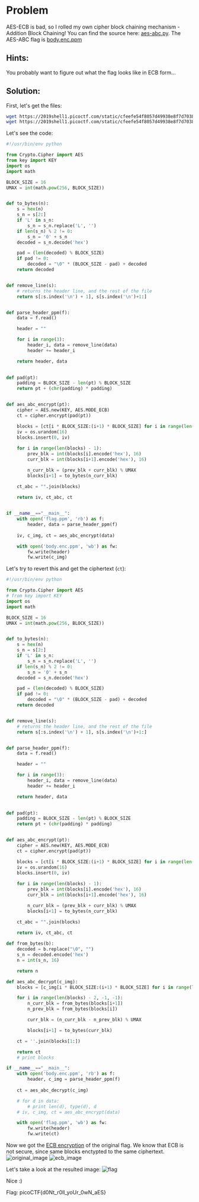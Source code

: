 # Problem
AES-ECB is bad, so I rolled my own cipher block chaining mechanism - Addition Block Chaining! You can find the source here: [aes-abc.py](https://2019shell1.picoctf.com/static/cfeefe54f8057d49938e8f7d7038aa14/aes-abc.py). The AES-ABC flag is [body.enc.ppm](https://2019shell1.picoctf.com/static/cfeefe54f8057d49938e8f7d7038aa14/body.enc.ppm)

## Hints:

You probably want to figure out what the flag looks like in ECB form...

## Solution:

First, let's get the files:
```bash
wget https://2019shell1.picoctf.com/static/cfeefe54f8057d49938e8f7d7038aa14/aes-abc.py
wget https://2019shell1.picoctf.com/static/cfeefe54f8057d49938e8f7d7038aa14/body.enc.ppm
```

Let's see the code:
```python
#!/usr/bin/env python

from Crypto.Cipher import AES
from key import KEY
import os
import math

BLOCK_SIZE = 16
UMAX = int(math.pow(256, BLOCK_SIZE))


def to_bytes(n):
    s = hex(n)
    s_n = s[2:]
    if 'L' in s_n:
        s_n = s_n.replace('L', '')
    if len(s_n) % 2 != 0:
        s_n = '0' + s_n
    decoded = s_n.decode('hex')

    pad = (len(decoded) % BLOCK_SIZE)
    if pad != 0: 
        decoded = "\0" * (BLOCK_SIZE - pad) + decoded
    return decoded


def remove_line(s):
    # returns the header line, and the rest of the file
    return s[:s.index('\n') + 1], s[s.index('\n')+1:]


def parse_header_ppm(f):
    data = f.read()

    header = ""

    for i in range(3):
        header_i, data = remove_line(data)
        header += header_i

    return header, data
        

def pad(pt):
    padding = BLOCK_SIZE - len(pt) % BLOCK_SIZE
    return pt + (chr(padding) * padding)


def aes_abc_encrypt(pt):
    cipher = AES.new(KEY, AES.MODE_ECB)
    ct = cipher.encrypt(pad(pt))

    blocks = [ct[i * BLOCK_SIZE:(i+1) * BLOCK_SIZE] for i in range(len(ct) / BLOCK_SIZE)]
    iv = os.urandom(16)
    blocks.insert(0, iv)
    
    for i in range(len(blocks) - 1):
        prev_blk = int(blocks[i].encode('hex'), 16)
        curr_blk = int(blocks[i+1].encode('hex'), 16)

        n_curr_blk = (prev_blk + curr_blk) % UMAX
        blocks[i+1] = to_bytes(n_curr_blk)

    ct_abc = "".join(blocks)
 
    return iv, ct_abc, ct


if __name__=="__main__":
    with open('flag.ppm', 'rb') as f:
        header, data = parse_header_ppm(f)
    
    iv, c_img, ct = aes_abc_encrypt(data)

    with open('body.enc.ppm', 'wb') as fw:
        fw.write(header)
        fw.write(c_img)
```

Let's try to revert this and get the ciphertext (```ct```):
```python
#!/usr/bin/env python

from Crypto.Cipher import AES
# from key import KEY
import os
import math

BLOCK_SIZE = 16
UMAX = int(math.pow(256, BLOCK_SIZE))


def to_bytes(n):
    s = hex(n)
    s_n = s[2:]
    if 'L' in s_n:
        s_n = s_n.replace('L', '')
    if len(s_n) % 2 != 0:
        s_n = '0' + s_n
    decoded = s_n.decode('hex')

    pad = (len(decoded) % BLOCK_SIZE)
    if pad != 0: 
        decoded = "\0" * (BLOCK_SIZE - pad) + decoded
    return decoded


def remove_line(s):
    # returns the header line, and the rest of the file
    return s[:s.index('\n') + 1], s[s.index('\n')+1:]


def parse_header_ppm(f):
    data = f.read()

    header = ""

    for i in range(3):
        header_i, data = remove_line(data)
        header += header_i

    return header, data
        

def pad(pt):
    padding = BLOCK_SIZE - len(pt) % BLOCK_SIZE
    return pt + (chr(padding) * padding)


def aes_abc_encrypt(pt):
    cipher = AES.new(KEY, AES.MODE_ECB)
    ct = cipher.encrypt(pad(pt))

    blocks = [ct[i * BLOCK_SIZE:(i+1) * BLOCK_SIZE] for i in range(len(ct) / BLOCK_SIZE)]
    iv = os.urandom(16)
    blocks.insert(0, iv)
    
    for i in range(len(blocks) - 1):
        prev_blk = int(blocks[i].encode('hex'), 16)
        curr_blk = int(blocks[i+1].encode('hex'), 16)

        n_curr_blk = (prev_blk + curr_blk) % UMAX
        blocks[i+1] = to_bytes(n_curr_blk)

    ct_abc = "".join(blocks)
 
    return iv, ct_abc, ct

def from_bytes(b):
    decoded = b.replace("\0", "")
    s_n = decoded.encode('hex')
    n = int(s_n, 16)

    return n

def aes_abc_decrypt(c_img):
    blocks = [c_img[i * BLOCK_SIZE:(i+1) * BLOCK_SIZE] for i in range(len(c_img) / BLOCK_SIZE)]

    for i in range(len(blocks) - 2, -1, -1):
        n_curr_blk = from_bytes(blocks[i+1])
        n_prev_blk = from_bytes(blocks[i])

        curr_blk = (n_curr_blk - n_prev_blk) % UMAX

        blocks[i+1] = to_bytes(curr_blk)

    ct = ''.join(blocks[1:])

    return ct
    # print blocks

if __name__=="__main__":
    with open('body.enc.ppm', 'rb') as f:
        header, c_img = parse_header_ppm(f)
    
    ct = aes_abc_decrypt(c_img)

    # for d in data:
        # print len(d), type(d), d
    # iv, c_img, ct = aes_abc_encrypt(data)

    with open('flag.ppm', 'wb') as fw:
        fw.write(header)
        fw.write(ct)
```

Now we got the [ECB encryption](https://en.wikipedia.org/wiki/Block_cipher_mode_of_operation#Electronic_Codebook_(ECB)) of the original flag.
We know that ECB is not secure, since same blocks enctypted to the same ciphertext.
![original_image](./original_image.jpg)
![ecb_image](./ecb_image.jpg)

Let's take a look at the resulted image:
![flag](./flag.png)

Nice :)

Flag: picoCTF{d0Nt_r0ll_yoUr_0wN_aES}
